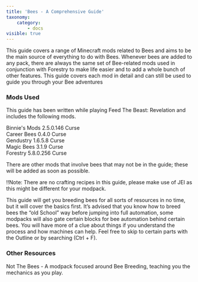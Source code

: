 ```yaml
---
title: 'Bees - A Comprehensive Guide'
taxonomy:
    category:
        - docs
visible: true
---
```


This guide covers a range of Minecraft mods related to Bees and aims to be the main source of everything to do with Bees. Whenever bees are added to any pack, there are always the same set of Bee-related mods used in conjunction with Forestry to make life easier and to add a whole bunch of other features. This guide covers each mod in detail and can still be used to guide you through your Bee adventures
  
### Mods Used  
This guide has been written while playing Feed The Beast: Revelation and includes the following mods.  

  
Binnie's Mods	2.5.0.146	Curse  
Career Bees		0.4.0		Curse  
Gendustry		1.6.5.8		Curse  
Magic Bees		3.1.9		Curse  
Forestry		5.8.0.256	Curse  

There are other mods that involve bees that may not be in the guide; these will be added as soon as possible.

!!Note: There are no crafting recipes in this guide, please make use of JEI as this might be different for your modpack.

This guide will get you breeding bees for all sorts of resources in no time, but it will cover the basics first. It’s advised that you know how to breed bees the “old School” way before jumping into full automation, some modpacks will also gate certain blocks for bee automation behind certain bees. You will have more of a clue about things if you understand the process and how machines can help. Feel free to skip to certain parts with the Outline or by searching (Ctrl + F).


### Other Resources 
Not The Bees - A modpack focused around Bee Breeding, teaching you the mechanics as you play.


